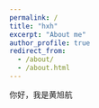 ```yaml
---
permalink: /
title: "hxh"
excerpt: "About me"
author_profile: true
redirect_from: 
  - /about/
  - /about.html
---
```


你好，我是黄旭航
